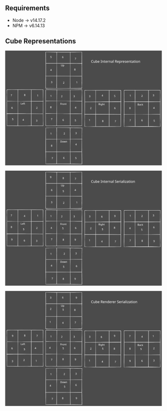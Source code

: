 ## Requirements

- Node -> v14.17.2
- NPM -> v6.14.13

## Cube Representations

![alt Cube Internal Representation](cube-internal-representation.svg)

![alt Cube Internal Serialization](cube-internal-serialization.svg)

![alt Renderer Serialization](renderer-serialization.svg)
